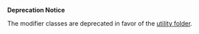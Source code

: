 **Deprecation Notice**

The modifier classes are deprecated in favor of the [utility folder](../utility).
